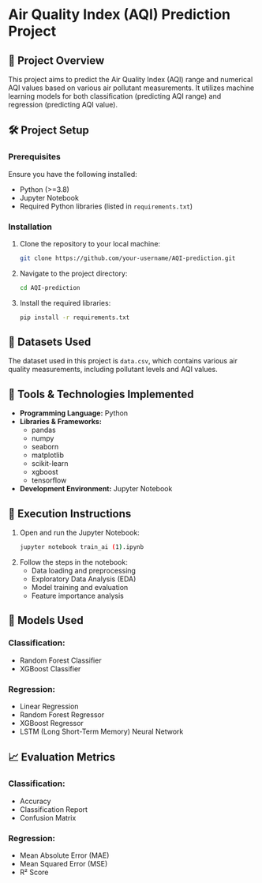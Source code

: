 # Air Quality Index (AQI) Prediction Project

## 📌 Project Overview

This project aims to predict the Air Quality Index (AQI) range and numerical AQI values based on various air pollutant measurements. It utilizes machine learning models for both classification (predicting AQI range) and regression (predicting AQI value).

## 🛠️ Project Setup

### Prerequisites
Ensure you have the following installed:
- Python (>=3.8)
- Jupyter Notebook
- Required Python libraries (listed in `requirements.txt`)

### Installation

1. Clone the repository to your local machine:
   ```bash
   git clone https://github.com/your-username/AQI-prediction.git
   ```
2. Navigate to the project directory:
   ```bash
   cd AQI-prediction
   ```
3. Install the required libraries:
   ```bash
   pip install -r requirements.txt
   ```

## 📂 Datasets Used

The dataset used in this project is `data.csv`, which contains various air quality measurements, including pollutant levels and AQI values.

## 🔧 Tools & Technologies Implemented

- **Programming Language:** Python
- **Libraries & Frameworks:**
  - pandas
  - numpy
  - seaborn
  - matplotlib
  - scikit-learn
  - xgboost
  - tensorflow
- **Development Environment:** Jupyter Notebook

## 🚀 Execution Instructions

1. Open and run the Jupyter Notebook:
   ```bash
   jupyter notebook train_ai (1).ipynb
   ```
2. Follow the steps in the notebook:
   - Data loading and preprocessing
   - Exploratory Data Analysis (EDA)
   - Model training and evaluation
   - Feature importance analysis

## 🧠 Models Used

### Classification:
- Random Forest Classifier
- XGBoost Classifier

### Regression:
- Linear Regression
- Random Forest Regressor
- XGBoost Regressor
- LSTM (Long Short-Term Memory) Neural Network

## 📈 Evaluation Metrics

### Classification:
- Accuracy
- Classification Report
- Confusion Matrix

### Regression:
- Mean Absolute Error (MAE)
- Mean Squared Error (MSE)
- R² Score


